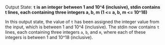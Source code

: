 Output State: **`t` is an integer between 1 and 10^4 (inclusive), stdin contains t lines, each containing three integers a, b, m (1 <= a, b, m <= 10^18)**

In this output state, the value of `t` has been assigned the integer value from the input, which is between 1 and 10^4 (inclusive). The stdin now contains `t` lines, each containing three integers `a`, `b`, and `m`, where each of these integers is between 1 and 10^18 (inclusive).